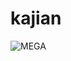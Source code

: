 # kajian
![MEGA](https://user-images.githubusercontent.com/63654909/81470949-03de6b80-9218-11ea-9853-cc995180a99e.png)

